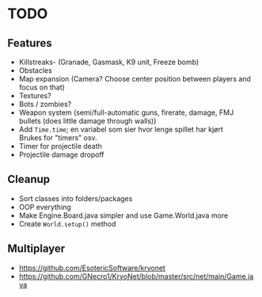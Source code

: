 # TODO

## Features

- Killstreaks- (Granade, Gasmask, K9 unit, Freeze bomb)
- Obstacles
- Map expansion (Camera? Choose center position between players and focus on that)
- Textures?
- Bots / zombies?
- Weapon system (semi/full-automatic guns, firerate, damage, FMJ bullets (does little damage through walls))
- Add ``Time.time``; en variabel som sier hvor lenge spillet har kjørt  
Brukes for "timers" osv.
- Timer for projectile death
- Projectile damage dropoff

## Cleanup

- Sort classes into folders/packages
- OOP everything
- Make Engine.Board.java simpler and use Game.World.java more
- Create ``World.setup()`` method

## Multiplayer

- https://github.com/EsotericSoftware/kryonet
- https://github.com/GNecro1/KryoNet/blob/master/src/net/main/Game.java